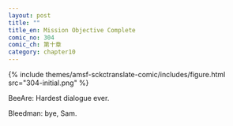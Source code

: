 ```yaml
---
layout: post
title: ""
title_en: Mission Objective Complete
comic_no: 304
comic_ch: 第十章
category: chapter10
---
```

{% include themes/amsf-sckctranslate-comic/includes/figure.html src="304-initial.png" %}

BeeAre: Hardest dialogue ever.

Bleedman: bye, Sam.
